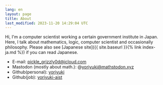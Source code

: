 ```yaml
---
lang: en
layout: page
title: About
last_modified: 2023-11-20 14:29:04 UTC
---
```

Hi, I'm a computer scientist working a certain government institute in Japan.
Here, I talk about mathematics, logic, computer scientist and occasionally philosophy.
Please also see [Japanese site]({{ site.baseurl }}{% link index-ja.md %}) if you can read Japanese.

- E-mail: pickle_grizzly0d@icloud.com
- Mastodon (mostly about math.): @yoriyuki@mathstodon.xyz
- Github(personal): [yoriyuki](https://github.com/yoriyuki)
- Github(job): [yoriyuki-aist](https://github.com/yoriyuki-aist)
